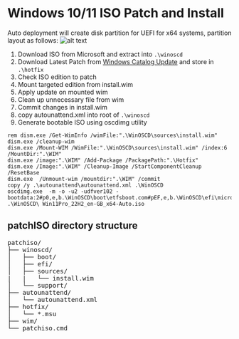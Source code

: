 # Windows 10/11 ISO Patch and Install

Auto deployment will create disk partition for UEFI for x64 systems, partition layout as follows:
![alt text](https://learn.microsoft.com/en-us/windows-hardware/manufacture/desktop/images/dep-win10-partitions-uefi.png?view=windows-11 "UEFI Partition Layout")


1. Download ISO from Microsoft and extract into `.\winoscd`
2. Download Latest Patch from [Windows Catalog Update](https://www.catalog.update.microsoft.com/) and store in `.\hotfix`
3. Check ISO edition to patch 
4. Mount targeted edition from install.wim 
5. Apply update on mounted wim
6. Clean up unnecessary file from wim
7. Commit changes in install.wim
8. copy autounattend.xml into root of `.\winoscd`
9. Generate bootable ISO using oscdimg utility

```
rem dism.exe /Get-WimInfo /wimFile:".\WinOSCD\sources\install.wim"
dism.exe /cleanup-wim
dism.exe /Mount-WIM /WimFile:".\WinOSCD\sources\install.wim" /index:6 /MountDir:".\WIM"
dism.exe /image:".\WIM" /Add-Package /PackagePath:".\Hotfix"
dism.exe /Image:".\WIM" /Cleanup-Image /StartComponentCleanup /ResetBase
dism.exe  /Unmount-wim /mountdir:".\WIM" /commit
copy /y .\autounattend\autounattend.xml .\WinOSCD
oscdimg.exe  -m -o -u2 -udfver102 -bootdata:2#p0,e,b.\WinOSCD\boot\etfsboot.com#pEF,e,b.\WinOSCD\efi\microsoft\boot\Efisys.bin .\WinOSCD\ Win11Pro_22H2_en-GB_x64-Auto.iso
```

## patchISO directory structure
<pre>
patchiso/
├── winoscd/
│   ├── boot/
│   ├── efi/
│   ├── sources/
|   |   └── install.wim
│   └── support/
├── autounattend/
│   └── autounattend.xml
├── hotfix/
│   └── *.msu
├── wim/
└── patchiso.cmd
</pre>

